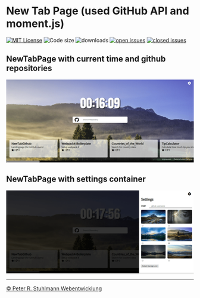 # New Tab Page (used GitHub API and moment.js)

[![MIT License](https://img.shields.io/github/license/peter-stuhlmann/NewTabGithub.svg)](LICENSE) ![Code size](https://img.shields.io/github/languages/code-size/peter-stuhlmann/NewTabGithub.svg) ![downloads](https://img.shields.io/github/downloads/peter-stuhlmann/NewTabGithub/total.svg) [![open issues](https://img.shields.io/github/issues/peter-stuhlmann/NewTabGithub.svg)](https://github.com/peter-stuhlmann/NewTabGithub/issues) [![closed issues](https://img.shields.io/github/issues-closed/peter-stuhlmann/NewTabGithub.svg)](https://github.com/peter-stuhlmann/NewTabGithub/issues?q=is%3Aissue+is%3Aclosed)

## NewTabPage with current time and github repositories
![screenshot](assets/img/screenshot.png)

## NewTabPage with settings container
![screenshot](assets/img/screenshot-settings.png)

---

[&copy; Peter R. Stuhlmann Webentwicklung](https://peter-stuhlmann-webentwicklung.de)